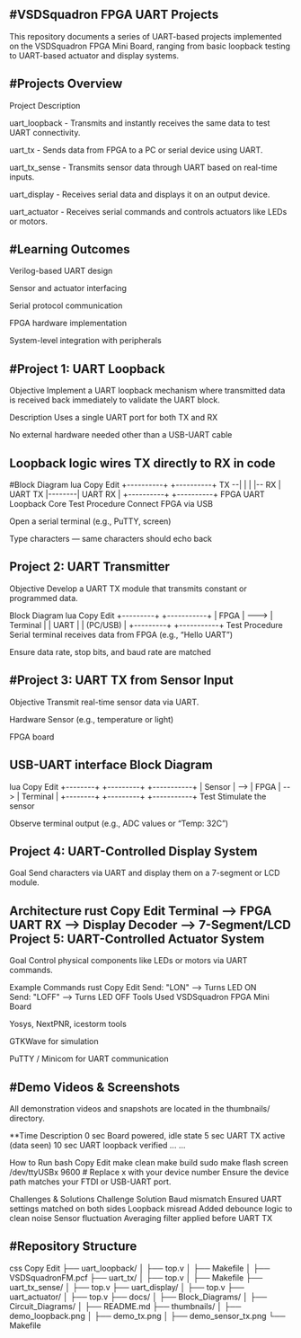 #VSDSquadron FPGA UART Projects
---
This repository documents a series of UART-based projects implemented on the VSDSquadron FPGA Mini Board, ranging from basic loopback testing to UART-based actuator and display systems.

#Projects Overview
---
Project	Description

uart_loopback - Transmits and instantly receives the same data to test UART connectivity.

uart_tx - Sends data from FPGA to a PC or serial device using UART.

uart_tx_sense - Transmits sensor data through UART based on real-time inputs.

uart_display -	Receives serial data and displays it on an output device.

uart_actuator - Receives serial commands and controls actuators like LEDs or motors.

#Learning Outcomes
---
Verilog-based UART design

Sensor and actuator interfacing

Serial protocol communication

FPGA hardware implementation

System-level integration with peripherals

#Project 1: UART Loopback
---
Objective
Implement a UART loopback mechanism where transmitted data is received back immediately to validate the UART block.

Description
Uses a single UART port for both TX and RX

No external hardware needed other than a USB-UART cable

Loopback logic wires TX directly to RX in code
---
#Block Diagram
lua
Copy
Edit
     +----------+        +----------+
TX --|          |        |          |-- RX
     |  UART TX |--------|  UART RX |
     +----------+        +----------+
         FPGA UART Loopback Core
Test Procedure
Connect FPGA via USB

Open a serial terminal (e.g., PuTTY, screen)

Type characters — same characters should echo back

Project 2: UART Transmitter
---
Objective
Develop a UART TX module that transmits constant or programmed data.

Block Diagram
lua
Copy
Edit
+---------+      +-----------+
|  FPGA   | ---> | Terminal  |
|  UART   |      | (PC/USB)  |
+---------+      +-----------+
Test Procedure
Serial terminal receives data from FPGA (e.g., “Hello UART”)

Ensure data rate, stop bits, and baud rate are matched

#Project 3: UART TX from Sensor Input
---
Objective
Transmit real-time sensor data via UART.

Hardware
Sensor (e.g., temperature or light)

FPGA board

USB-UART interface
Block Diagram
---
lua
Copy
Edit
+--------+     +---------+     +-----------+
| Sensor | --> |  FPGA   | --> | Terminal  |
+--------+     +---------+     +-----------+
Test
Stimulate the sensor

Observe terminal output (e.g., ADC values or “Temp: 32C”)

Project 4: UART-Controlled Display System
---
Goal
Send characters via UART and display them on a 7-segment or LCD module.

Architecture
rust
Copy
Edit
Terminal --> FPGA UART RX --> Display Decoder --> 7-Segment/LCD
Project 5: UART-Controlled Actuator System
---
Goal
Control physical components like LEDs or motors via UART commands.

Example Commands
rust
Copy
Edit
Send: "LON"  --> Turns LED ON  
Send: "LOFF" --> Turns LED OFF
Tools Used
VSDSquadron FPGA Mini Board

Yosys, NextPNR, icestorm tools

GTKWave for simulation

PuTTY / Minicom for UART communication

#Demo Videos & Screenshots
---
All demonstration videos and snapshots are located in the thumbnails/ directory.

**Time	Description
0 sec	Board powered, idle state
5 sec	UART TX active (data seen)
10 sec	UART loopback verified
...	...

How to Run
bash
Copy
Edit
make clean
make build
sudo make flash
screen /dev/ttyUSBx 9600  # Replace x with your device number
Ensure the device path matches your FTDI or USB-UART port.

Challenges & Solutions
Challenge	Solution
Baud mismatch	Ensured UART settings matched on both sides
Loopback misread	Added debounce logic to clean noise
Sensor fluctuation	Averaging filter applied before UART TX

#Repository Structure
---
css
Copy
Edit
├── uart_loopback/
│   ├── top.v
│   ├── Makefile
│   ├── VSDSquadronFM.pcf
├── uart_tx/
│   ├── top.v
│   ├── Makefile
├── uart_tx_sense/
│   ├── top.v
├── uart_display/
│   ├── top.v
├── uart_actuator/
│   ├── top.v
├── docs/
│   ├── Block_Diagrams/
│   ├── Circuit_Diagrams/
│   ├── README.md
├── thumbnails/
│   ├── demo_loopback.png
│   ├── demo_tx.png
│   ├── demo_sensor_tx.png
└── Makefile





